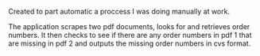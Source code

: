Created to part automatic a proccess I was doing manually at work.

The application scrapes two pdf documents, looks for and retrieves order numbers. It then checks to see if there are any order numbers in pdf 1 that are missing in pdf 2 and outputs the missing order numbers in cvs format.